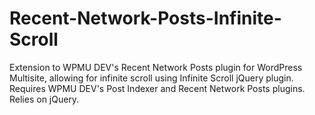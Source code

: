 Recent-Network-Posts-Infinite-Scroll
====================================

Extension to WPMU DEV's Recent Network Posts plugin for WordPress Multisite, allowing for infinite scroll using Infinite Scroll jQuery plugin. Requires WPMU DEV's Post Indexer and Recent Network Posts plugins. Relies on jQuery.
